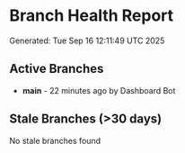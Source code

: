 # Branch Health Report
Generated: Tue Sep 16 12:11:49 UTC 2025

## Active Branches
- **main** - 22 minutes ago by Dashboard Bot

## Stale Branches (>30 days)
No stale branches found
